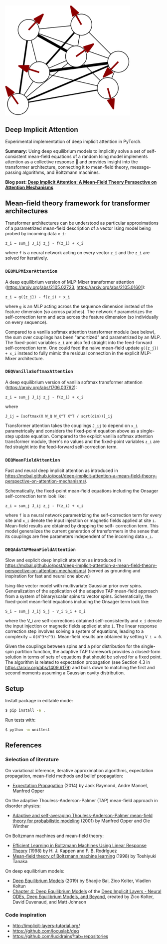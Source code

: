 <img src="./images/spins.png" width="400px"></img>

## Deep Implicit Attention

Experimental implementation of deep implicit attention in PyTorch.

**Summary:** Using deep equilibrium models to implicitly solve a set of self-consistent mean-field equations of a random Ising model implements attention as a collective response 🤗 and provides insight into the transformer architecture, connecting it to mean-field theory, message-passing algorithms, and Boltzmann machines.

**Blog post: [Deep Implicit Attention: A Mean-Field Theory Perspective on Attention Mechanisms](https://mcbal.github.io/post/deep-implicit-attention-a-mean-field-theory-perspective-on-attention-mechanisms/)**

## Mean-field theory framework for transformer architectures

Transformer architectures can be understood as particular approximations of a parametrized mean-field description of a vector Ising model being probed by incoming data `x_i`:
```
z_i = sum_j J_ij z_j - f(z_i) + x_i
```
where `f` is a neural network acting on every vector `z_i` and the `z_i` are solved for iteratively.

### `DEQMLPMixerAttention`

A deep equilibrium version of MLP-Mixer transformer attention (https://arxiv.org/abs/2105.02723, https://arxiv.org/abs/2105.01601):
```
z_i = g({z_j}) - f(z_i) + x_i
```
where `g` is an MLP acting across the sequence dimension instead of
the feature dimension (so across patches). The network `f` parametrizes the self-correction term and acts across the feature dimension (so individually on every sequence).

Compared to a vanilla softmax attention transformer module (see below), the
sum over couplings has been "amortized" and parametrized by an MLP.
The fixed-point variables `z_i` are also fed straight into the
feed-forward self-correction term. One could feed the naive mean-field update `g({z_j}) + x_i` instead to fully mimic the residual connection in the explicit MLP-Mixer architecture.

### `DEQVanillaSoftmaxAttention`

A deep equilibrium version of vanilla softmax transformer attention (https://arxiv.org/abs/1706.03762):
```
z_i = sum_j J_ij z_j - f(z_i) + x_i
```
where
```
J_ij = [softmax(X W_Q W_K^T X^T / sqrt(dim))]_ij
```
Transformer attention takes the couplings `J_ij` to depend on `x_i` parametrically and considers the fixed-point equation above as a single-step update equation. Compared to the explicit vanilla softmax attention transformer module, there's no values and the fixed-point variables `z_i` are fed straight into the feed-forward self-correction term.

### `DEQMeanFieldAttention`
Fast and neural deep implicit attention as introduced in https://mcbal.github.io/post/deep-implicit-attention-a-mean-field-theory-perspective-on-attention-mechanisms/.

Schematically, the fixed-point mean-field equations including the Onsager self-correction term look like:
```
z_i = sum_j J_ij z_j - f(z_i) + x_i
```
where `f` is a neural network parametrizing the self-correction term for
every site and `x_i` denote the input injection or magnetic fields applied
at site `i`. Mean-field results are obtained by dropping the self-
correction term. This model generalizes the current generation of transformers in the sense that its couplings are free parameters independent of the incoming data `x_i`.

### `DEQAdaTAPMeanFieldAttention`

Slow and explicit deep implicit attention as introduced in https://mcbal.github.io/post/deep-implicit-attention-a-mean-field-theory-perspective-on-attention-mechanisms/ (served as grounding and inspiration for fast and neural one above)

Ising-like vector model with multivariate Gaussian prior over spins. Generalization of the application of the adaptive TAP mean-field approach
from a system of binary/scalar spins to vector spins. Schematically, the
fixed-point mean-field equations including the Onsager term look like:
```
S_i ~ sum_j J_ij S_j - V_i S_i + x_i
```
where the V_i are self-corrections obtained self-consistently and `x_i`
denote the input injection or magnetic fields applied at site `i`. The
linear response correction step involves solving a system of equations,
leading to a complexity ~ `O(N^3*d^3)`. Mean-field results are obtained
by setting `V_i = 0`.

Given the couplings between spins and a prior distribution for the single-
spin partition function, the adaptive TAP framework provides a closed-form
solution in terms of sets of equations that should be solved for a fixed
point. The algorithm is related to expectation propagation (see Section
4.3 in https://arxiv.org/abs/1409.6179) and boils down to matching the
first and second moments assuming a Gaussian cavity distribution.

## Setup

Install package in editable mode:

```bash
$ pip install -e .
```

Run tests with:

```bash
$ python -m unittest
```

## References

### Selection of literature
On variational inference, iterative approximation algorithms, expectation propagation, mean-field methods and belief propagation:
- [Expectation Propagation](https://arxiv.org/abs/1409.6179) (2014) by Jack Raymond, Andre Manoel, Manfred Opper

On the adaptive Thouless-Anderson-Palmer (TAP) mean-field approach in disorder physics:
- [Adaptive and self-averaging Thouless-Anderson-Palmer mean-field theory for probabilistic modeling](https://link.aps.org/doi/10.1103/PhysRevE.64.056131) (2001) by Manfred Opper and Ole Winther


On Boltzmann machines and mean-field theory:
- [Efficient Learning in Boltzmann Machines Using Linear Response Theory](https://doi.org/10.1162/089976698300017386) (1998) by H. J. Kappen and
F. B. Rodríguez
- [Mean-field theory of Boltzmann machine learning](https://link.aps.org/doi/10.1103/PhysRevE.58.2302) (1998) by Toshiyuki Tanaka

On deep equilibrium models:
- [Deep Equilibrium Models](https://arxiv.org/abs/1909.01377) (2019) by Shaojie Bai, Zico Kolter, Vladlen Koltun
- [Chapter 4: Deep Equilibrium Models](https://implicit-layers-tutorial.org/deep_equilibrium_models/) of the [Deep Implicit Layers - Neural ODEs, Deep Equilibrium Models, and Beyond](http://implicit-layers-tutorial.org/), created by Zico Kolter, David Duvenaud, and Matt Johnson


### Code inspiration

- http://implicit-layers-tutorial.org/
- https://github.com/locuslab/deq
- https://github.com/lucidrains?tab=repositories
